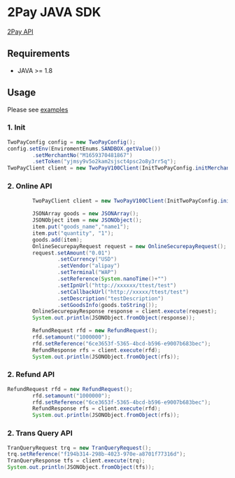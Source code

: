 # 2Pay JAVA SDK

[2Pay API](https://2pay.gitbook.io/2pay-api-docs-en/)


## Requirements

- JAVA >= 1.8



## Usage

Please see [examples](https://github.com/yuansfer/yuansfer-java-sdk/tree/master/src/test/java)

### 1. Init
```java
TwoPayConfig config = new TwoPayConfig();
config.setEnv(EnviromentEnums.SANDBOX.getValue())
        .setMerchantNo("M1659370481867")
        .setToken("yjmsy9v5o2kam2sjsct4psc2o8y3rr5q");
TwoPayClient client = new TwoPayV100Client(InitTwoPayConfig.initMerchantConfig()); 
```



### 2. Online API
```java
		TwoPayClient client = new TwoPayV100Client(InitTwoPayConfig.initMerchantConfig());
		
		JSONArray goods = new JSONArray();
		JSONObject item = new JSONObject();
		item.put("goods_name","name1");
		item.put("quantity", "1");
		goods.add(item);
		OnlineSecurepayRequest request = new OnlineSecurepayRequest();
		request.setAmount("0.01")
				.setCurrency("USD")
				.setVendor("alipay")
				.setTerminal("WAP")
				.setReference(System.nanoTime()+"")
				.setIpnUrl("http://xxxxxx/ttest/test")
				.setCallbackUrl("http://xxxxx/ttest/test")
				.setDescription("testDescription")
				.setGoodsInfo(goods.toString());
		OnlineSecurepayResponse response = client.execute(request);
		System.out.println(JSONObject.fromObject(response));

		RefundRequest rfd = new RefundRequest();
		rfd.setamount("1000000");
		rfd.setReference("6ce3653f-5365-4bcd-b596-e9007b683bec");
		RefundResponse rfs = client.execute(rfd);
		System.out.println(JSONObject.fromObject(rfs));
```

### 2. Refund API
```java 
RefundRequest rfd = new RefundRequest();
        rfd.setamount("1000000");
        rfd.setReference("6ce3653f-5365-4bcd-b596-e9007b683bec");
        RefundResponse rfs = client.execute(rfd);
        System.out.println(JSONObject.fromObject(rfs));
```

### 2. Trans Query API
```java
TranQueryRequest trq = new TranQueryRequest();
trq.setReference("f194b314-298b-4023-970e-a8701f77316d");
TranQueryResponse tfs = client.execute(trq);
System.out.println(JSONObject.fromObject(tfs)); 

```


